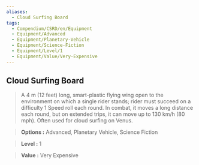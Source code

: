 ```yaml
---
aliases:
  - Cloud Surfing Board
tags:
  - Compendium/CSRD/en/Equipment
  - Equipment/Advanced
  - Equipment/Planetary-Vehicle
  - Equipment/Science-Fiction
  - Equipment/Level/1
  - Equipment/Value/Very-Expensive
---
```

  
    
## Cloud Surfing Board    
    
>A 4 m (12 feet) long, smart-plastic flying wing open to the environment on which a single rider stands; rider must succeed on a difficulty 1 Speed roll each round. In combat, it moves a long distance each round, but on extended trips, it can move up to 130 km/h (80 mph). Often used for cloud surfing on Venus.    
> **Options :** Advanced, Planetary Vehicle, Science Fiction    
> **Level :** 1    
> **Value :** Very Expensive